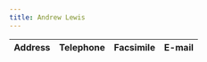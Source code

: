 ```yaml
---
title: Andrew Lewis
---
```


| Address | Telephone | Facsimile | E-mail |
|---------------------------|-----------|-----------|--------|
